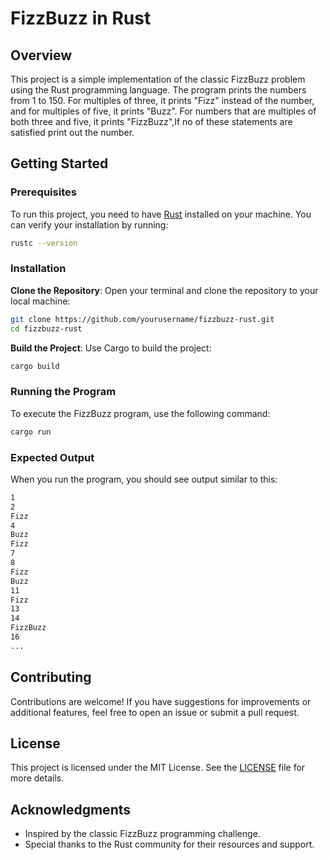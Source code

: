 # FizzBuzz in Rust

## Overview

This project is a simple implementation of the classic FizzBuzz problem using the Rust programming language. The program prints the numbers from 1 to 150. For multiples of three, it prints "Fizz" instead of the number, and for multiples of five, it prints "Buzz". For numbers that are multiples of both three and five, it prints "FizzBuzz",If no of these statements are satisfied print out the number.

## Getting Started

### Prerequisites

To run this project, you need to have [Rust](https://www.rust-lang.org/tools/install) installed on your machine. You can verify your installation by running:

```sh
rustc --version
```

### Installation

 **Clone the Repository**: Open your terminal and clone the repository to your local machine:

```sh
git clone https://github.com/yourusername/fizzbuzz-rust.git
cd fizzbuzz-rust
```

 **Build the Project**: Use Cargo to build the project:

```sh
cargo build
```

### Running the Program

To execute the FizzBuzz program, use the following command:

```sh
cargo run
```

### Expected Output

When you run the program, you should see output similar to this:

```sh
1
2
Fizz
4
Buzz
Fizz
7
8
Fizz
Buzz
11
Fizz
13
14
FizzBuzz
16
...
```

## Contributing

Contributions are welcome! If you have suggestions for improvements or additional features, feel free to open an issue or submit a pull request.

## License

This project is licensed under the MIT License. See the [LICENSE](LICENSE) file for more details.

## Acknowledgments

- Inspired by the classic FizzBuzz programming challenge.
- Special thanks to the Rust community for their resources and support.
